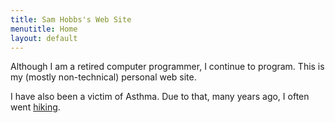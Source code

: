 ```yaml
---
title: Sam Hobbs's Web Site
menutitle: Home
layout: default
---
```


Although I am a retired computer programmer, I continue to program.
This is my (mostly non-technical) personal web site.

I have also been a victim of Asthma. Due to that, many years ago, I often 
went [hiking](Hiking.html).

